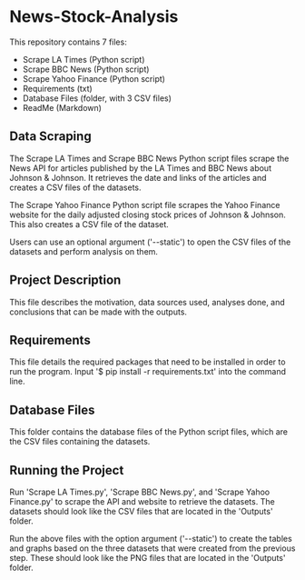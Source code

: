 # News-Stock-Analysis

This repository contains 7 files:

- Scrape LA Times (Python script)
- Scrape BBC News (Python script)
- Scrape Yahoo Finance (Python script)
- Requirements (txt)
- Database Files (folder, with 3 CSV files)
- ReadMe (Markdown)

## Data Scraping

The Scrape LA Times and Scrape BBC News Python script files scrape the News API for articles published by the LA Times and BBC News about Johnson & Johnson. It retrieves the date and links of the articles and creates a CSV files of the datasets.

The Scrape Yahoo Finance Python script file scrapes the Yahoo Finance website for the daily adjusted closing stock prices of Johnson & Johnson. This also creates a CSV file of the dataset.

Users can use an optional argument ('--static') to open the CSV files of the datasets and perform analysis on them.

## Project Description

This file describes the motivation, data sources used, analyses done, and conclusions that can be made with the outputs.

## Requirements

This file details the required packages that need to be installed in order to run the program. Input '$ pip install -r requirements.txt' into the command line.

## Database Files

This folder contains the database files of the Python script files, which are the CSV files containing the datasets.


## Running the Project

Run 'Scrape LA Times.py', 'Scrape BBC News.py', and 'Scrape Yahoo Finance.py' to scrape the API and website to retrieve the datasets. The datasets should look like the CSV files that are located in the 'Outputs' folder.

Run the above files with the option argument ('--static') to create the tables and graphs based on the three datasets that were created from the previous step. These should look like the PNG files that are located in the 'Outputs' folder.
